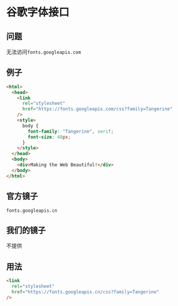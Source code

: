 # 谷歌字体接口

## 问题

无法访问`fonts.googleapis.com`

## 例子

```html
<html>
  <head>
    <link
      rel="stylesheet"
      href="https://fonts.googleapis.com/css?family=Tangerine"
    />
    <style>
      body {
        font-family: "Tangerine", serif;
        font-size: 48px;
      }
    </style>
  </head>
  <body>
    <div>Making the Web Beautiful!</div>
  </body>
</html>
```

## 官方镜子

`fonts.googleapis.cn`

## 我们的镜子

不提供

## 用法

```html
<link
  rel="stylesheet"
  href="https://fonts.googleapis.cn/css?family=Tangerine"
/>
```
